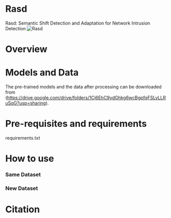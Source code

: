 # Rasd
Rasd: Semantic Shift Detection and Adaptation for Network Intrusion Detection
![Rasd](https://github.com/ICL-ml4csec/Rasd/assets/62217808/140d7a09-edce-4bcf-9f70-e3dd711928a7)

# Overview

# Models and Data 
The pre-trained models and the data after processing can be downloaded from (https://drive.google.com/drive/folders/1Cj6EhC9ydGhkg6wcBgpfqFSLvLLRuSqG?usp=sharing).

# Pre-requisites and requirements
requirements.txt

# How to use
### Same Dataset
### New Dataset

# Citation
